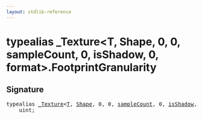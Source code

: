 ```yaml
---
layout: stdlib-reference
---
```


# typealias \_Texture\<T, Shape, 0, 0, sampleCount, 0, isShadow, 0, format\>\.FootprintGranularity

## Signature

<pre>
<span class='code_keyword'>typealias</span> <a href="/stdlib-reference/types/Texture/index" class="code_type">_Texture</a>&lt;<a href="/stdlib-reference/types/Texture/index#typeparam-T" class="code_type">T</a>, <a href="/stdlib-reference/types/Texture/index#typeparam-Shape" class="code_type">Shape</a>, 0, 0, <a href="/stdlib-reference/types/Texture/index#typeparam-sampleCount" class="code_var">sampleCount</a>, 0, <a href="/stdlib-reference/types/Texture/index#typeparam-isShadow" class="code_var">isShadow</a>, 0, <a href="/stdlib-reference/types/Texture/index#typeparam-format" class="code_var">format</a>&gt;.<a href="/stdlib-reference/types/Texture/FootprintGranularity" class="code_type">FootprintGranularity</a> = 
    uint;
</pre>

